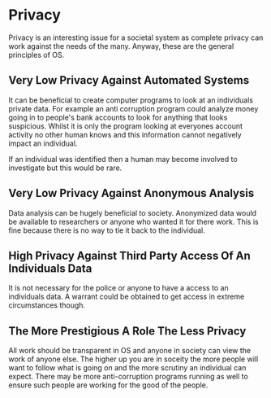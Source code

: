 # Privacy

Privacy is an interesting issue for a societal system as complete privacy can work against the needs of the many. Anyway, these are the general principles of OS.

## Very Low Privacy Against Automated Systems

It can be beneficial to create computer programs to look at an individuals private data. For example an anti corruption program could analyze money going in to people's bank accounts to look for anything that looks suspicious. Whilst it is only the program looking at everyones account activity no other human knows and this information cannot negatively impact an individual.

If an individual was identified then a human may become involved to investigate but this would be rare.

## Very Low Privacy Against Anonymous Analysis

Data analysis can be hugely beneficial to society. Anonymized data would be available to researchers or anyone who wanted it for there work. This is fine because there is no way to tie it back to the individual.

## High Privacy Against Third Party Access Of An Individuals Data

It is not necessary for the police or anyone to have a access to an individuals data. A warrant could be obtained to get access in extreme circumstances though.

## The More Prestigious A Role The Less Privacy

All work should be transparent in OS and anyone in society can view the work of anyone else. The higher up you are in soceity the more people will want to follow what is going on and the more scrutiny an individual can expect. There may be more anti-corruption programs running as well to ensure such people are working for the good of the people.
